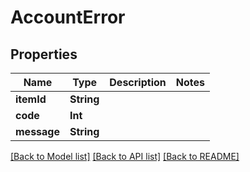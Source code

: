 # AccountError

## Properties
Name | Type | Description | Notes
------------ | ------------- | ------------- | -------------
**itemId** | **String** |  | 
**code** | **Int** |  | 
**message** | **String** |  | 

[[Back to Model list]](../README.md#documentation-for-models) [[Back to API list]](../README.md#documentation-for-api-endpoints) [[Back to README]](../README.md)


